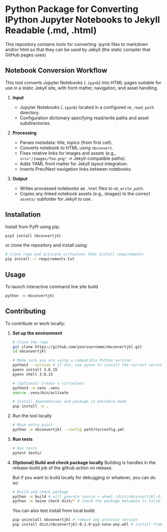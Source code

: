 # Python Package for Converting IPython Jupyter Notebooks to Jekyll Readable (.md, .html)

This repository contains tools for converting .ipynb files to markdown and/or html so that they can be used by Jekyll (the static compiler that GitHub pages uses)

## Notebook Conversion Workflow

This tool converts Jupyter Notebooks (`.ipynb`) into HTML pages suitable for use in a static Jekyll site, with front matter, navigation, and asset handling.

1. **Input**  
   - Jupyter Notebooks (`.ipynb`) located in a configured `nb_read_path` directory.
   - Configuration dictionary specifying read/write paths and asset subdirectories.

2. **Processing**
   - Parses metadata: title, topics (from first cell).
   - Converts notebook to HTML using `nbconvert`.
   - Fixes relative links for images and assets (e.g., `src="/images/foo.png"` → Jekyll-compatible paths).
   - Adds YAML front matter for Jekyll layout integration.
   - Inserts Prev/Next navigation links between notebooks.

3. **Output**
   - Writes processed notebooks as `.html` files to `nb_write_path`.
   - Copies any linked notebook assets (e.g., images) to the correct `assets/` subfolder for Jekyll to use.

## Installation

Install from PyPI using pip: 
```bash
pip3 install nbconvertjkl
```

or clone the repository and install using:
```bash
# clone repo and activate virtualenv then install requirements
pip install -r requirements.txt
```

## Usage

To launch interactive command line site build
```bash
python -m nbconvertjkl
```

## Contributing

To contribute or work locally:

1. **Set up the environment**
   ```bash
   # Clone the repo
   git clone https://github.com/yourusername/nbconvertjkl.git
   cd nbconvertjkl

   # Make sure you are using a compatible Python version
   python3 --version # if not, use pyenv to install the correct version
   pyenv install 3.6.15
   pyenv shell 3.6.15

   # (Optional) Create a virtualenv
   python3 -m venv .venv
   source .venv/bin/activate

   # Install dependencies and package in editable mode
   pip install -e .
   ```
2. Run the tool locally
   ```bash
   # Main entry point
   python -m nbconvertjkl --config path/to/config.yml
   ```

3. **Run tests**
   ```bash
   # Run tests
   pytest tests/
   ```

4. **(Optional) Build and check package locally**
   Building is  handles in the release-build job of the github action on release. 
   
   But if you want to build locally for debugging or whatever, you can do so:
   ```bash
   # Build and check package
   python -m build # will gnerate source + wheel (dist/nbconvertjkl-0.1.0-py3-none-any.whl and dist/nbconvertjkl-0.1.0.tar.gz)
   python -m twine check dist/* # check the package metadata is valid before uploading to PyPI
   ```

   You can also test install from local build:
   ```bash
   pip uninstall nbconvertjkl # remove any previous version
   pip install dist/nbconvertjkl-0.1.0-py3-none-any.whl # install from local wheel
   ```
